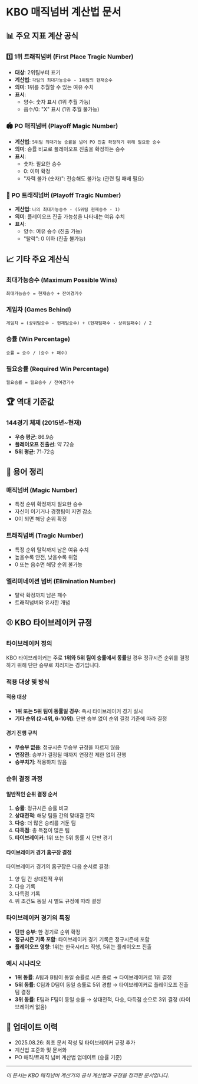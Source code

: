 # KBO 매직넘버 계산법 문서

## 📊 주요 지표 계산 공식

### 1️⃣ 1위 트래직넘버 (First Place Tragic Number)
- **대상**: 2위팀부터 표기
- **계산법**: `각팀의 최대가능승수 - 1위팀의 현재승수`
- **의미**: 1위를 추월할 수 있는 여유 수치
- **표시**:
  - 양수: 숫자 표시 (1위 추월 가능)
  - 음수/0: "X" 표시 (1위 추월 불가능)

### 🏟️ PO 매직넘버 (Playoff Magic Number)
- **계산법**: `5위팀 최대가능 승률을 넘어 PO 진출 확정하기 위해 필요한 승수`
- **의미**: 승률 비교로 플레이오프 진출을 확정하는 승수
- **표시**:
  - 숫자: 필요한 승수
  - 0: 이미 확정
  - "자력 불가 (숫자)": 전승해도 불가능 (관련 팀 패배 필요)

### 🎯 PO 트래직넘버 (Playoff Tragic Number)
- **계산법**: `나의 최대가능승수 - (5위팀 현재승수 - 1)`
- **의미**: 플레이오프 진출 가능성을 나타내는 여유 수치
- **표시**:
  - 양수: 여유 승수 (진출 가능)
  - "탈락": 0 이하 (진출 불가능)

## 📈 기타 주요 계산식

### 최대가능승수 (Maximum Possible Wins)
```
최대가능승수 = 현재승수 + 잔여경기수
```

### 게임차 (Games Behind)
```
게임차 = (상위팀승수 - 현재팀승수) + (현재팀패수 - 상위팀패수) / 2
```

### 승률 (Win Percentage)
```
승률 = 승수 / (승수 + 패수)
```

### 필요승률 (Required Win Percentage)
```
필요승률 = 필요승수 / 잔여경기수
```

## 🏆 역대 기준값

### 144경기 체제 (2015년~현재)
- **우승 평균**: 86.9승
- **플레이오프 진출선**: 약 72승
- **5위 평균**: 71-72승

## 📝 용어 정리

### 매직넘버 (Magic Number)
- 특정 순위 확정까지 필요한 승수
- 자신이 이기거나 경쟁팀이 지면 감소
- 0이 되면 해당 순위 확정

### 트래직넘버 (Tragic Number)  
- 특정 순위 탈락까지 남은 여유 수치
- 높을수록 안전, 낮을수록 위험
- 0 또는 음수면 해당 순위 불가능

### 엘리미네이션 넘버 (Elimination Number)
- 탈락 확정까지 남은 패수
- 트래직넘버와 유사한 개념

## ⚾ KBO 타이브레이커 규정

### 타이브레이커 정의
KBO 타이브레이커는 주로 **1위와 5위 팀이 승률에서 동률**일 경우 정규시즌 순위를 결정하기 위해 단판 승부로 치러지는 경기입니다.

### 적용 대상 및 방식

#### 적용 대상
- **1위 또는 5위 팀이 동률일 경우**: 즉시 타이브레이커 경기 실시
- **기타 순위 (2-4위, 6-10위)**: 단판 승부 없이 순위 결정 기준에 따라 결정

#### 경기 진행 규칙
- **무승부 없음**: 정규시즌 무승부 규정을 따르지 않음
- **연장전**: 승부가 결정될 때까지 연장전 제한 없이 진행
- **승부치기**: 적용하지 않음

### 순위 결정 과정

#### 일반적인 순위 결정 순서
1. **승률**: 정규시즌 승률 비교
2. **상대전적**: 해당 팀들 간의 맞대결 전적
3. **다승**: 더 많은 승리를 거둔 팀
4. **다득점**: 총 득점이 많은 팀
5. **타이브레이커**: 1위 또는 5위 동률 시 단판 경기

#### 타이브레이커 경기 홈구장 결정
타이브레이커 경기의 홈구장은 다음 순서로 결정:
1. 양 팀 간 상대전적 우위
2. 다승 기록
3. 다득점 기록
4. 위 조건도 동일 시 별도 규정에 따라 결정

### 타이브레이커 경기의 특징
- **단판 승부**: 한 경기로 순위 확정
- **정규시즌 기록 포함**: 타이브레이커 경기 기록은 정규시즌에 포함
- **플레이오프 영향**: 1위는 한국시리즈 직행, 5위는 플레이오프 진출

### 예시 시나리오
- **1위 동률**: A팀과 B팀이 동일 승률로 시즌 종료 → 타이브레이커로 1위 결정
- **5위 동률**: C팀과 D팀이 동일 승률로 5위 경합 → 타이브레이커로 플레이오프 진출팀 결정
- **3위 동률**: E팀과 F팀이 동일 승률 → 상대전적, 다승, 다득점 순으로 3위 결정 (타이브레이커 없음)

## 🔄 업데이트 이력
- 2025.08.26: 최초 문서 작성 및 타이브레이커 규정 추가
- 계산법 표준화 및 문서화
- PO 매직/트래직 넘버 계산법 업데이트 (승률 기준)

---

*이 문서는 KBO 매직넘버 계산기의 공식 계산법과 규정을 정리한 문서입니다.*